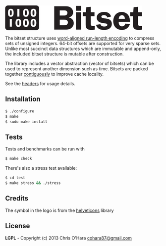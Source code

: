 ![Bitset](bitset.png)

The bitset structure uses [word-aligned run-length encoding](include/bitset/bitset.h#L17-34) to compress sets of unsigned integers. 64-bit offsets are supported for very sparse sets. Unlike most succinct data structures which are immutable and append-only, the included bitset structure is mutable after construction.

The library includes a vector abstraction (vector of bitsets) which can be used to represent another dimension
such as time. Bitsets are packed together [contiguously](include/bitset/vector.h#L8-24) to improve cache locality.

See the [headers](include/bitset) for usage details.

## Installation

```bash
$ ./configure
$ make
$ sudo make install
```

## Tests

Tests and benchmarks can be run with

```bash
$ make check
```

There's also a stress test available:

```bash
$ cd test
$ make stress && ./stress
```

## Credits

The symbol in the logo is from the [helveticons](http://helveticons.ch) library

## License

**LGPL** - Copyright (c) 2013 Chris O'Hara <cohara87@gmail.com>

